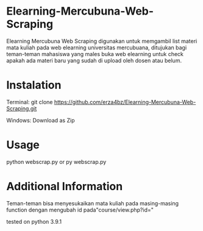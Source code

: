 # Elearning-Mercubuna-Web-Scraping
Elearning Mercubuna Web Scraping digunakan untuk memgambil list materi mata kuliah pada web elearning universitas mercubuana, ditujukan bagi teman-teman mahasiswa yang males buka web elearning untuk check apakah ada materi baru yang sudah di upload oleh dosen atau belum.

# Instalation
Terminal: git clone https://github.com/erza4bz/Elearning-Mercubuna-Web-Scraping.git

Windows: Download as Zip

# Usage
python webscrap.py
or
py webscrap.py

# Additional Information
Teman-teman bisa menyesukaikan mata kuliah pada masing-masing function dengan mengubah id pada"course/view.php?id="

tested on python 3.9.1
